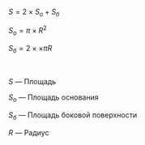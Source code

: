 $S = 2 \times S_о + S_б$

$S_о = \pi \times R^2$

$S_б = 2 \times \times \pi  R$

<Br>

$S$ — Площадь

$S_о$ — Площадь основания

$S_б$ — Площадь боковой поверхности

$R$ — Радиус